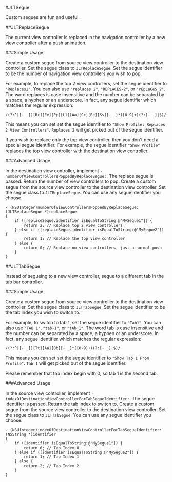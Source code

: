 #JLTSegue

Custom segues are fun and useful.

##JLTReplaceSegue

The current view controller is replaced in the navigation controller by a new
view controller after a push animation.

###Simple Usage

Create a custom segue from source view controller to the destination view
controller. Set the segue class to `JLTReplaceSegue`. Set the segue identifier
to be the number of navigation view controllers you wish to pop.

For example, to replace the top 2 view controllers, set the segue identifier to
`"Replaces2"`. You can also use `"replaces 2"`, `"REPLACES-2"`, or
`"rEpLaCeS_2"`. The word replaces is case insensitive and the number can be
separated by a space, a hyphen or an underscore. In fact, any segue identifier
which matches the regular expression:

    /(?:^|[- _])[Rr][Ee][Pp][Ll][Aa][Cc][Ee][Ss][- _]*([0-9]+)(?:[- _]|$)/

This means you can set set the segue identifier to `"Show Profile: Replaces 2
View Controllers"`. `Replaces 2` will get picked out of the segue identifier.

If you wish to replace only the top view controller, then you don't need a
special segue identifier. For example, the segue identifier `"Show Profile"`
replaces the top view controller with the destination view controller.

###Advanced Usage

In the destination view controller, implement
`-numberOfViewControllersPoppedByReplaceSegue:`. The replace segue is passed.
Return the number of view controllers to pop. Create a custom segue from the
source view controller to the destination view controller. Set the segue class
to `JLTReplaceSegue`. You can use any segue identifier you choose.

    - (NSUInteger)numberOfViewControllersPoppedByReplaceSegue:(JLTReplaceSegue *)replaceSegue
    {
        if ([replaceSegue.identifier isEqualToString:@"MySegue1"]) {
            return 2; // Replace top 2 view controllers
        } else if ([replaceSegue.identifier isEqualToString:@"MySegue2"]) {
            return 1; // Replace the top view controller
        } else {
            return 0; // Replace no view controllers, just a normal push
        }
    }

##JLTTabSegue

Instead of segueing to a new view controller, segue to a different tab in the
tab bar controller.

###Simple Usage

Create a custom segue from source view controller to the destination view
controller. Set the segue class to `JLTTabSegue`. Set the segue identifier to
be the tab index you wish to switch to.

For example, to switch to tab 1, set the segue identifier to `"Tab1"`. You can
also use `"TAB 1"`, `"tab-1"`, or `"tAb_1"`. The word tab is case insensitive
and the number can be separated by a space, a hyphen or an underscore. In fact,
any segue identifier which matches the regular expression:

    /(?:^|[- _])[Tt][Aa][Bb][- _]*([0-9]+)(?:[- _]|$)/

This means you can set set the segue identifier to `"Show Tab 1 From Profile"`.
`Tab 1` will get picked out of the segue identifier.

Please remember that tab index begin with 0, so tab 1 is the second tab.

###Advanced Usage

In the source view controller, implement
`-indexOfDestinationViewControllerForTabSegueIdentifier:`. The segue identifier
is passed. Return the tab index to switch to. Create a custom segue from the
source view controller to the destination view controller. Set the segue class
to `JLTTabSegue`. You can use any segue identifier you choose.

    - (NSUInteger)indexOfDestinationViewControllerForTabSegueIdentifier:(NSString *)identifier
    {
        if ([identifier isEqualToString:@"MySegue1"]) {
            return 0; // Tab Index 0
        } else if ([identifier isEqualToString:@"MySegue2"]) {
            return 1; // Tab Index 1
        } else {
            return 2; // Tab Index 2
        }
    }
